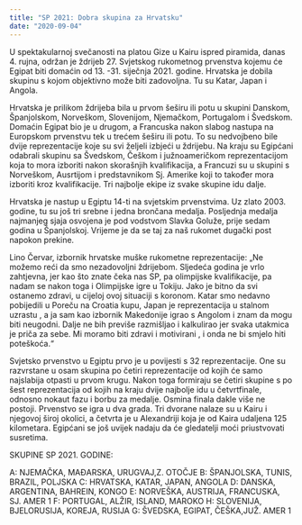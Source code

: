 ```yaml
---
title: "SP 2021: Dobra skupina za Hrvatsku"
date: "2020-09-04"
---
```


U spektakularnoj svečanosti na platou Gize u Kairu ispred piramida, danas 4. rujna, održan je ždrijeb 27. Svjetskog rukometnog prvenstva kojemu će Egipat biti domaćin od 13. -31. siječnja 2021. godine. Hrvatska je dobila skupinu s kojom objektivno može biti zadovoljna. Tu su Katar, Japan i Angola.

Hrvatska je prilikom ždrijeba bila u prvom šeširu ili potu u skupini Danskom, Španjolskom, Norveškom, Slovenijom, Njemačkom, Portugalom i Švedskom. Domaćin Egipat bio je u drugom, a Francuska nakon slabog nastupa na Europskom prvenstvu tek u trećem šeširu ili potu. To su nedvojbeno bile dvije reprezentacije koje su svi željeli izbjeći u ždrijebu. Na kraju su Egipćani odabrali skupinu sa Švedskom, Češkom i južnoameričkom reprezentacijom koja to mora izboriti nakon skorašnjih kvalifikacija, a Francuzi su u skupini s Norveškom, Ausrtijom i predstavnikom Sj. Amerike koji to također mora izboriti kroz kvalifikacije. Tri najbolje ekipe iz svake skupine idu dalje.

Hrvatska je nastup u Egiptu 14-ti na svjetskim prvenstvima. Uz zlato 2003. godine, tu su još tri srebne i jedna brončana medalja. Posljednja medalja najmanjeg sjaja osvojena je pod vodstvom Slavka Goluže, prije sedam godina u Španjolskoj. Vrijeme je da se taj za naš rukomet dugački post napokon prekine.

Lino Červar, izbornik hrvatske muške rukometne reprezentacije:
„Ne možemo reći da smo nezadovoljni ždrijebom. Sljedeća godina je vrlo zahtjevna, jer kao što znate čeka nas SP, pa olimpijske kvalifikacije, pa nadam se nakon toga i Olimpijske igre u Tokiju. Jako je bitno da svi ostanemo zdravi, u cijeloj ovoj situaciji s koronom. Katar smo nedavno pobijedili u Poreču na Croatia kupu, Japan je reprezentacija u stalnom uzrastu , a ja sam kao izbornik Makedonije igrao s Angolom i znam da mogu biti neugodni. Dalje ne bih previše razmišljao i kalkulirao jer svaka utakmica je priča za sebe. Mi moramo biti zdravi i motivirani , i onda ne bi smjelo hiti poteškoća.“

Svjetsko prvenstvo u Egiptu prvo je u povijesti s 32 reprezentacije. One su razvrstane u osam skupina po četiri reprezentacije od kojih će samo najslabija otpasti u prvom krugu. Nakon toga formiraju se četiri skupine s po šest reprezentacija od kojih na kraju dvije najbolje idu u četvrtfinale, odnosno nokaut fazu i borbu za medalje. Osmina finala dakle više ne postoji. Prvenstvo se igra u dva grada. Tri dvorane nalaze su u Kairu i njegovoj široj okolici, a četvrta je u Alexandriji koja je od Kaira udaljena 125 kilometara. Egipćani se još uvijek nadaju da će gledatelji moći priustvovati susretima.

SKUPINE SP 2021. GODINE:

A: NJEMAČKA, MAĐARSKA, URUGVAJ,Z. OTOČJE
B: ŠPANJOLSKA, TUNIS, BRAZIL, POLJSKA
C: HRVATSKA, KATAR, JAPAN, ANGOLA
D: DANSKA, ARGENTINA, BAHREIN, KONGO
E: NORVEŠKA, AUSTRIJA, FRANCUSKA, SJ. AMER 1
F: PORTUGAL, ALŽIR, ISLAND, MAROKO
H: SLOVENIJA, BJELORUSIJA, KOREJA, RUSIJA
G: ŠVEDSKA, EGIPAT, ČEŠKA,JUŽ. AMER 1
